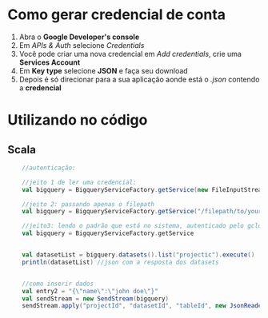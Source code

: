 # Como gerar credencial de conta
1. Abra o **Google Developer's console**
2. Em *APIs & Auth* selecione *Credentials*
3. Você pode criar uma nova credencial em *Add credentials*, crie uma **Services Account**
4. Em **Key type** selecione **JSON** e faça seu download
5. Depois é só direcionar para a sua aplicação aonde está o *.json* contendo a **credencial**

# Utilizando no código
## Scala
```scala
	//autenticação:

	//jeito 1 de ler uma credencial:
	val bigquery = BigqueryServiceFactory.getService(new FileInputStream(new File("/filepath/to/your/credential.json")))

	//jeito 2: passando apenas o filepath
	val bigquery = BigqueryServiceFactory.getService("/filepath/to/your/credential.json")

	//jeito3: lendo o padrão que está no sistema, autenticado pelo gcloud client
	val bigquery = BigqueryServiceFactory.getService


	val datasetList = bigquery.datasets().list("projectic").execute()
	println(datasetList) //json com a resposta dos datasets


	//como inserir dados
	val entry2 = "{\"name\":\"john doe\"}"
  	val sendStream = new SendStream(bigquery)
  	sendStream.apply("projectId", "datasetId", "tableId", new JsonReader(new StringReader(entry2)))
```


